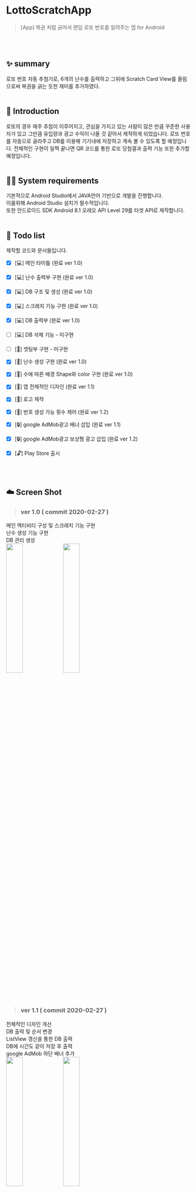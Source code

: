 # LottoScratchApp
> [App] 복권 처럼 긁어서 랜덤 로또 번호를 알려주는 앱 for Android

  <br/><br/>
## ✨ summary
로또 번호 자동 추첨기로, 6개의 난수를 출력하고 그위에 Scratch Card View를 올림으로써 복권을 긁는 듯한 재미를 추가하였다.
  <br/><br/>
## 📖 Introduction  
로또의 경우 매주 추첨이 이루어지고, 관심을 가지고 있는 사람이 많은 만큼 꾸준한 사용자가 있고 그만큼 유입량과 광고 수익이 나올 것 같아서 제작하게 되었습니다. 로또 번호를 자동으로 골라주고 DB를 이용해 기기내에 저장하고 계속 볼 수 있도록 할 예정입니다. 전체적인 구현이 일찍 끝나면 QR 코드를 통한 로또 당첨결과 출력 기능 또한 추가할 예정입니다.
  <br/><br/>
## 👨‍💻 System requirements
기본적으로 Android Studio에서 JAVA언어 기반으로 개발을 진행합니다.  
이를위해 Android Studio 설치가 필수적입니다.  
또한 안드로이드 SDK Android 8.1 오레오 API Level 29를 타겟 API로 제작합니다.
  <br/><br/>
## 📝 Todo list
제작할 코드와 문서들입니다.

- [x] [💻] 메인 타이틀 (완료 ver 1.0)
- [x] [💻] 난수 출력부 구현 (완료 ver 1.0)
- [x] [💻] DB 구조 및 생성 (완료 ver 1.0)
- [x] [💻] 스크래치 기능 구현 (완료 ver 1.0)
- [x] [💻] DB 출력부 (완료 ver 1.0)
- [ ] [💻] DB 삭제 기능 - 미구현
- [ ] [📗] 셋팅부 구현 - 미구현
- [x] [📗] 난수 생성 구현 (완료 ver 1.0)
- [x] [📗] 수에 따른 배경 Shape와 color 구현 (완료 ver 1.0)
- [x] [🔨] 앱 전체적인 디자인 (완료 ver 1.1)
- [x] [🔨] 로고 제작 
- [x] [🔨] 번호 생성 가능 횟수 제어 (완료 ver 1.2)
- [x] [🔒] google AdMob광고 배너 삽입  (완료 ver 1.1) 
- [x] [🔒] google AdMob광고 보상형 광고 삽입 (완료 ver 1.2)
- [x] [🔓] Play Store 출시

  <br/> <br/>
  
## ☁️ Screen Shot
  
> ### ver 1.0 ( commit 2020-02-27 )  
메인 액티비티 구성 및 스크래치 기능 구현<br/>
난수 생성 기능 구현 <br/>
DB 관리 생성 <br/>
<img src="https://user-images.githubusercontent.com/56837413/75361280-6a7f0900-58fa-11ea-9b07-07e4d3434e4d.jpg" width="30%"></img> 
<img src="https://user-images.githubusercontent.com/56837413/75361284-6c48cc80-58fa-11ea-875d-6b6e12039422.jpg" width="30%"></img>
  
  <br/>
  <br/>
  <br/>
  
> ### ver 1.1 ( commit 2020-02-27 )  
전체적인 디자인 개선 <br/>
DB 출력 및 순서 변경 <br/>
ListView 갱신을 통한 DB 출력 <br/>
DB에 시간도 같이 저장 후 출력 <br/>
google AdMob 하단 배너 추가 <br/>
<img src="https://user-images.githubusercontent.com/56837413/75453270-03735a00-59b7-11ea-9833-23953ed83445.jpg" width="30%"></img> 
<img src="https://user-images.githubusercontent.com/56837413/75453276-05d5b400-59b7-11ea-8092-763921fb89f6.gif" width="30%"></img>
  
  <br/>
  <br/>
  <br/>
  
> ### ver 1.2 ( commit 2020-02-29 )  
보상형 광고 추가 <br/>
번호 생성가능 횟수 제어를 통해 광고유도 <br/>
<img src="https://user-images.githubusercontent.com/56837413/75564940-6dabfd80-5a90-11ea-8172-c2501290e0a1.jpg" width="30%"></img> 
<img src="https://user-images.githubusercontent.com/56837413/75564944-6e449400-5a90-11ea-9175-ecdc5bfda706.gif" width="30%"></img>
  
  <br/>
  <br/>
  <br/>
  
> ### ver 1.3 ( commit 2020-02-29 )  
출시를 위한 세부 내용 수정 <br/>
AdMob ID, package name, label 등 수정 완료 후 play store 출시를 위해 제출 함 <br/>
로고 아이콘 등록 <br/>
앱 소개 이미지 제작 <br/>

> 로고 <br/>
<img src="https://user-images.githubusercontent.com/56837413/75607512-465e3a80-5b3b-11ea-8125-488a2ece4f29.png" width="30%"></img>  <br/> <br/>

> 소개 이미지 <br/>

<img src="https://user-images.githubusercontent.com/56837413/75607518-4d854880-5b3b-11ea-8b8a-b80bde8cac13.png" width="91%"></img> <br/>
<img src="https://user-images.githubusercontent.com/56837413/75607513-48c09480-5b3b-11ea-8756-6e4a49085055.png" width="30%"></img>
<img src="https://user-images.githubusercontent.com/56837413/75607515-49592b00-5b3b-11ea-8375-fbdcee172fb3.png" width="30%"></img>
<img src="https://user-images.githubusercontent.com/56837413/75607516-4a8a5800-5b3b-11ea-9b91-8da0e414377a.png" width="30%"></img>
  
  <br/>
  <br/>
  <br/>
  



License about Scratch Card Library
-------
https://github.com/myinnos/AndroidScratchCard

    Copyright 2017 MyInnos

    Licensed under the Apache License, Version 2.0 (the "License");
    you may not use this file except in compliance with the License.
    You may obtain a copy of the License at

       http://www.apache.org/licenses/LICENSE-2.0

    Unless required by applicable law or agreed to in writing, software
    distributed under the License is distributed on an "AS IS" BASIS,
    WITHOUT WARRANTIES OR CONDITIONS OF ANY KIND, either express or implied.
    See the License for the specific language governing permissions and
    limitations under the License.
